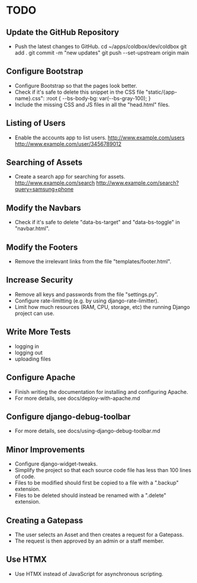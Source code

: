 TODO
====


## Update the GitHub Repository

* Push the latest changes to GitHub.
      cd ~/apps/coldbox/dev/coldbox
      git add .
      git commit -m "new updates"
      git push --set-upstream origin main


## Configure Bootstrap

* Configure Bootstrap so that the pages look better.
* Check if it's safe to delete this snippet in the CSS file "static/{app-name}.css":
      :root { --bs-body-bg: var(--bs-gray-100); }
* Include the missing CSS and JS files in all the "head.html" files.


## Listing of Users

* Enable the accounts app to list users.
      http://www.example.com/users
      http://www.example.com/user/3456789012


## Searching of Assets

* Create a search app for searching for assets.
      http://www.example.com/search
      http://www.example.com/search?query=samsung+phone


## Modify the Navbars

* Check if it's safe to delete "data-bs-target" and "data-bs-toggle" in "navbar.html".


## Modify the Footers

* Remove the irrelevant links from the file "templates/footer.html".


## Increase Security

* Remove all keys and passwords from the file "settings.py".
* Configure rate-limitting (e.g. by using django-rate-limitter).
* Limit how much resources (RAM, CPU, storage, etc) the running Django project can use.


## Write More Tests

* logging in
* logging out
* uploading files


## Configure Apache

* Finish writing the documentation for installing and configuring Apache.
* For more details, see docs/deploy-with-apache.md


## Configure django-debug-toolbar

* For more details, see docs/using-django-debug-toolbar.md


## Minor Improvements

* Configure django-widget-tweaks.
* Simplify the project so that each source code file has less than 100 lines of code.
* Files to be modified should first be copied to a file with a ".backup" extension.
* Files to be deleted should instead be renamed with a ".delete" extension.


## Creating a Gatepass

* The user selects an Asset and then creates a request for a Gatepass.
* The request is then approved by an admin or a staff member.


## Use HTMX

* Use HTMX instead of JavaScript for asynchronous scripting.
